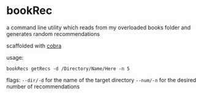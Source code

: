 # bookRec
a command line utility which reads from my overloaded books folder and generates random recommendations

scaffolded with [cobra](https://github.com/spf13/cobra)

usage:

`bookRecs getRecs -d /Directory/Name/Here -n 5`

flags: `--dir/-d` for the name of the target directory
`--num/-n` for the desired number of recommendations
